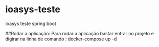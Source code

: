 # ioasys-teste
Ioasys teste spring boot


##Rodar a aplicação:
Para rodar a aplicação bastar entrar no projeto e digirar na linha de comando :
docker-compose up -d
